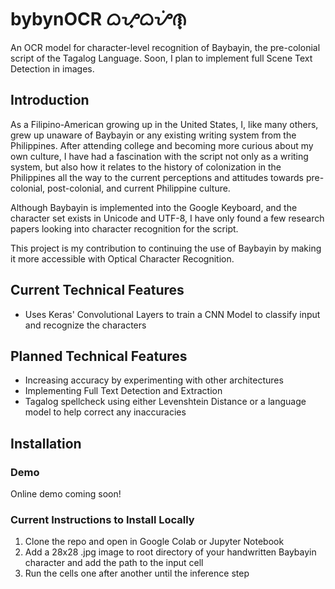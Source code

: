 # bybynOCR ᜊᜌ᜔ᜊᜌᜒᜈ᜔
An OCR model for character-level recognition of Baybayin, the pre-colonial script of the Tagalog Language. Soon, I plan to implement full Scene Text Detection in images.

## Introduction

As a Filipino-American growing up in the United States, I, like many others, grew up unaware of Baybayin or any existing writing system from the Philippines. After attending college and becoming more curious about my own culture, I have had a fascination with the script not only as a writing system, but also how it relates to the history of colonization in the Philippines all the way to the current perceptions and attitudes towards pre-colonial, post-colonial, and current Philippine culture.

Although Baybayin is implemented into the Google Keyboard, and the character set exists in Unicode and UTF-8, I have only found a few research papers looking into character recognition for the script.

This project is my contribution to continuing the use of Baybayin by making it more accessible with Optical Character Recognition.

## Current Technical Features
- Uses Keras' Convolutional Layers to train a CNN Model to classify input and recognize the characters

## Planned Technical Features
- Increasing accuracy by experimenting with other architectures
- Implementing Full Text Detection and Extraction
- Tagalog spellcheck using either Levenshtein Distance or a language model to help correct any inaccuracies

## Installation
### Demo
Online demo coming soon!

### Current Instructions to Install Locally
1. Clone the repo and open in Google Colab or Jupyter Notebook
2. Add a 28x28 .jpg image to root directory of your handwritten Baybayin character and add the path to the input cell
3. Run the cells one after another until the inference step
